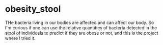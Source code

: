 # obesity_stool

THe bacteria living in our bodies are affected and can affect our body. So I'm curious if one can use the relative quantities of bacteria detected in the stool of individuals to predict if they are obese or not, and this is the project where I tried it.
